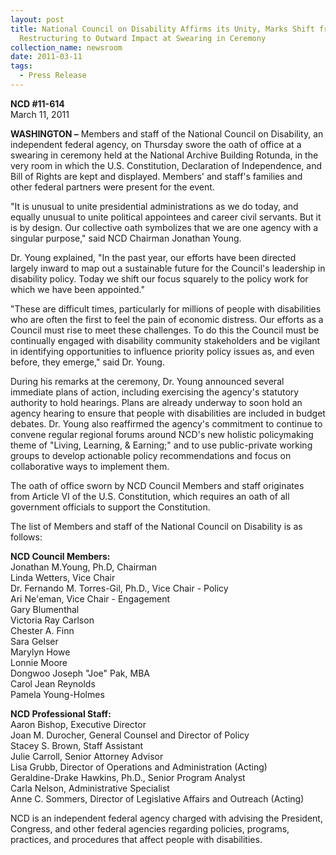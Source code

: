 ```yaml
---
layout: post
title: National Council on Disability Affirms its Unity, Marks Shift from Inward
  Restructuring to Outward Impact at Swearing in Ceremony
collection_name: newsroom
date: 2011-03-11
tags:
  - Press Release
---
```


**NCD #11-614**\
March 11, 2011

**WASHINGTON –** Members and staff of the National Council on Disability, an independent federal agency, on Thursday swore the oath of office at a swearing in ceremony held at the National Archive Building Rotunda, in the very room in which the U.S. Constitution, Declaration of Independence, and Bill of Rights are kept and displayed. Members' and staff's families and other federal partners were present for the event.

"It is unusual to unite presidential administrations as we do today, and equally unusual to unite political appointees and career civil servants. But it is by design. Our collective oath symbolizes that we are one agency with a singular purpose," said NCD Chairman Jonathan Young.

Dr. Young explained, "In the past year, our efforts have been directed largely inward to map out a sustainable future for the Council's leadership in disability policy. Today we shift our focus squarely to the policy work for which we have been appointed."

"These are difficult times, particularly for millions of people with disabilities who are often the first to feel the pain of economic distress. Our efforts as a Council must rise to meet these challenges. To do this the Council must be continually engaged with disability community stakeholders and be vigilant in identifying opportunities to influence priority policy issues as, and even before, they emerge," said Dr. Young.

During his remarks at the ceremony, Dr. Young announced several immediate plans of action, including exercising the agency's statutory authority to hold hearings. Plans are already underway to soon hold an agency hearing to ensure that people with disabilities are included in budget debates. Dr. Young also reaffirmed the agency's commitment to continue to convene regular regional forums around NCD's new holistic policymaking theme of "Living, Learning, & Earning;" and to use public-private working groups to develop actionable policy recommendations and focus on collaborative ways to implement them.

The oath of office sworn by NCD Council Members and staff originates from Article VI of the U.S. Constitution, which requires an oath of all government officials to support the Constitution.

The list of Members and staff of the National Council on Disability is as follows:

**NCD Council Members:**\
Jonathan M.Young, Ph.D, Chairman\
Linda Wetters, Vice Chair\
Dr. Fernando M. Torres-Gil, Ph.D., Vice Chair - Policy \
Ari Ne'eman, Vice Chair - Engagement\
Gary Blumenthal\
Victoria Ray Carlson\
Chester A. Finn\
Sara Gelser\
Marylyn Howe\
Lonnie Moore\
Dongwoo Joseph "Joe" Pak, MBA\
Carol Jean Reynolds\
Pamela Young-Holmes

**NCD Professional Staff:**\
Aaron Bishop, Executive Director\
Joan M. Durocher, General Counsel and Director of Policy\
Stacey S. Brown, Staff Assistant\
Julie Carroll, Senior Attorney Advisor\
Lisa Grubb, Director of Operations and Administration (Acting)\
Geraldine-Drake Hawkins, Ph.D., Senior Program Analyst\
Carla Nelson, Administrative Specialist\
Anne C. Sommers, Director of Legislative Affairs and Outreach (Acting)

NCD is an independent federal agency charged with advising the President, Congress, and other federal agencies regarding policies, programs, practices, and procedures that affect people with disabilities.

